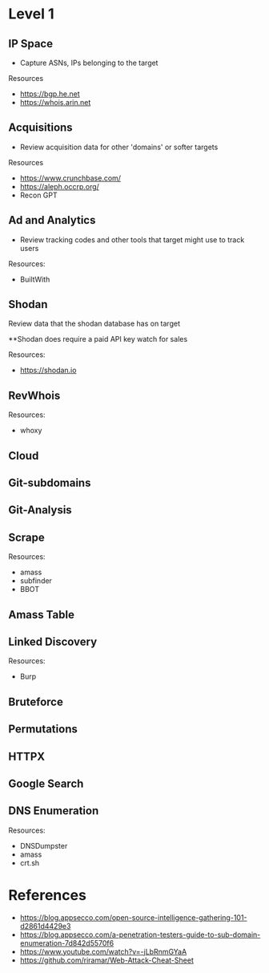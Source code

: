 # Level 1

## IP Space
- Capture ASNs, IPs belonging to the target

Resources
- https://bgp.he.net
- https://whois.arin.net 

## Acquisitions
- Review acquisition data for other 'domains' or softer targets

Resources
- https://www.crunchbase.com/
- https://aleph.occrp.org/
- Recon GPT

## Ad and Analytics
- Review tracking codes and other tools that target might use to track users

Resources:
- BuiltWith

## Shodan
Review data that the shodan database has on target

**Shodan does require a paid API key watch for sales

Resources:
- https://shodan.io

## RevWhois

Resources:
- whoxy

## Cloud

## Git-subdomains

## Git-Analysis

## Scrape

Resources:
- amass
- subfinder
- BBOT

## Amass Table

## Linked Discovery

Resources:
- Burp

## Bruteforce

## Permutations

## HTTPX

## Google Search

## DNS Enumeration

Resources:
- DNSDumpster
- amass
- crt.sh

# References
- https://blog.appsecco.com/open-source-intelligence-gathering-101-d2861d4429e3
- https://blog.appsecco.com/a-penetration-testers-guide-to-sub-domain-enumeration-7d842d5570f6 
- https://www.youtube.com/watch?v=-jLbRnmGYaA 
- https://github.com/riramar/Web-Attack-Cheat-Sheet